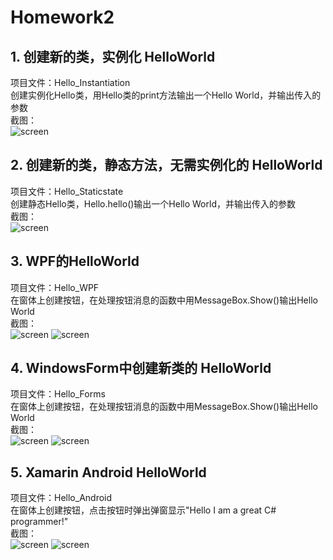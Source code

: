 # Homework2

## 1. 创建新的类，实例化 HelloWorld
项目文件：Hello_Instantiation  
创建实例化Hello类，用Hello类的print方法输出一个Hello World，并输出传入的参数  
截图：  
![screen ](pictures/10.png)

## 2. 创建新的类，静态方法，无需实例化的 HelloWorld
项目文件：Hello_Staticstate  
创建静态Hello类，Hello.hello()输出一个Hello World，并输出传入的参数  
截图：  
![screen ](pictures/20.png)

## 3. WPF的HelloWorld
项目文件：Hello_WPF  
在窗体上创建按钮，在处理按钮消息的函数中用MessageBox.Show()输出Hello World  
截图：  
![screen ](pictures/31.png)
![screen ](pictures/32.png)

## 4. WindowsForm中创建新类的 HelloWorld
项目文件：Hello_Forms  
在窗体上创建按钮，在处理按钮消息的函数中用MessageBox.Show()输出Hello World  
截图：  
![screen ](pictures/41.png)
![screen ](pictures/42.png)

## 5. Xamarin Android HelloWorld
项目文件：Hello_Android  
在窗体上创建按钮，点击按钮时弹出弹窗显示"Hello I am a great C# programmer!"  
截图：  
![screen ](pictures/51.png)
![screen ](pictures/52.png)

